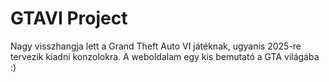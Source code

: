 # GTAVI Project

Nagy visszhangja lett a Grand Theft Auto VI játéknak, ugyanis 2025-re tervezik kiadni konzolokra. 
A weboldalam egy kis bemutató a GTA világába :)
